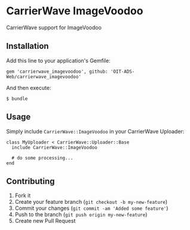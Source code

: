 # CarrierWave ImageVoodoo

CarrierWave support for ImageVoodoo

## Installation

Add this line to your application's Gemfile:

    gem 'carrierwave_imagevoodoo', github: 'OIT-ADS-Web/carrierwave_imagevoodoo'

And then execute:

    $ bundle

## Usage

Simply include `CarrierWave::ImageVoodoo` in your CarrierWave Uploader:

    class MyUploader < CarrierWave::Uploader::Base
      include CarrierWave::ImageVoodoo

      # do some processing...
    end

## Contributing

1. Fork it
2. Create your feature branch (`git checkout -b my-new-feature`)
3. Commit your changes (`git commit -am 'Added some feature'`)
4. Push to the branch (`git push origin my-new-feature`)
5. Create new Pull Request

